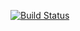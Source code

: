 [![Build Status](https://travis-ci.org/chris1625/travis-test.svg?branch=master)](https://travis-ci.org/chris1625/travis-test)

